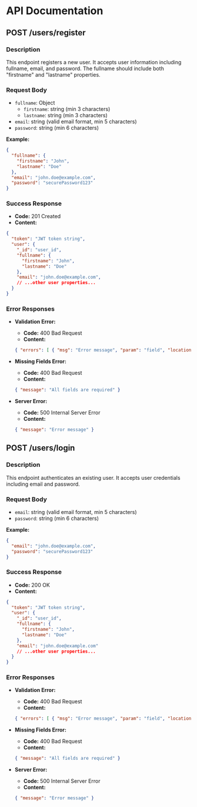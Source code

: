 # API Documentation

## POST /users/register

### Description
This endpoint registers a new user. It accepts user information including fullname, email, and password. The fullname should include both "firstname" and "lastname" properties.

### Request Body
- `fullname`: Object
  - `firstname`: string (min 3 characters)
  - `lastname`: string (min 3 characters)
- `email`: string (valid email format, min 5 characters)
- `password`: string (min 6 characters)

**Example:**
```json
{
  "fullname": {
    "firstname": "John",
    "lastname": "Doe"
  },
  "email": "john.doe@example.com",
  "password": "securePassword123"
}
```

### Success Response
- **Code:** 201 Created  
- **Content:**
```json
{
  "token": "JWT token string",
  "user": {
    "_id": "user_id",
    "fullname": {
      "firstname": "John",
      "lastname": "Doe"
    },
    "email": "john.doe@example.com",
    // ...other user properties...
  }
}
```

### Error Responses

- **Validation Error:**  
  - **Code:** 400 Bad Request  
  - **Content:** 
  ```json
  { "errors": [ { "msg": "Error message", "param": "field", "location": "body" } ] }
  ```
  
- **Missing Fields Error:**  
  - **Code:** 400 Bad Request  
  - **Content:**
  ```json
  { "message": "All fields are required" }
  ```

- **Server Error:**  
  - **Code:** 500 Internal Server Error  
  - **Content:**
  ```json
  { "message": "Error message" }
  ```

## POST /users/login

### Description
This endpoint authenticates an existing user. It accepts user credentials including email and password.

### Request Body
- `email`: string (valid email format, min 5 characters)
- `password`: string (min 6 characters)

**Example:**
```json
{
  "email": "john.doe@example.com",
  "password": "securePassword123"
}
```

### Success Response
- **Code:** 200 OK  
- **Content:**
```json
{
  "token": "JWT token string",
  "user": {
    "_id": "user_id",
    "fullname": {
      "firstname": "John",
      "lastname": "Doe"
    },
    "email": "john.doe@example.com"
    // ...other user properties...
  }
}
```

### Error Responses

- **Validation Error:**  
  - **Code:** 400 Bad Request  
  - **Content:** 
  ```json
  { "errors": [ { "msg": "Error message", "param": "field", "location": "body" } ] }
  ```
  
- **Missing Fields Error:**  
  - **Code:** 400 Bad Request  
  - **Content:**
  ```json
  { "message": "All fields are required" }
  ```
  
- **Server Error:**  
  - **Code:** 500 Internal Server Error  
  - **Content:**
  ```json
  { "message": "Error message" }
  ```
